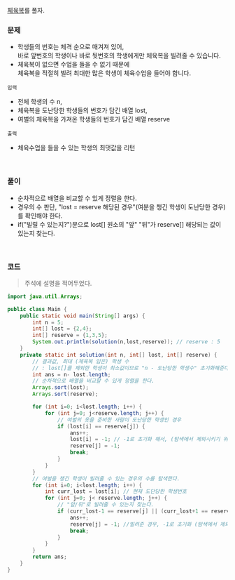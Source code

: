
[체육복](https://school.programmers.co.kr/learn/courses/30/lessons/42862)를 풀자. <br>
### 문제
+ 학생들의 번호는 체격 순으로 매겨져 있어, <br> 바로 앞번호의 학생이나 바로 뒷번호의 학생에게만 체육복을 빌려줄 수 있습니다. 
+ 체육복이 없으면 수업을 들을 수 없기 때문에  <br> 체육복을 적절히 빌려 최대한 많은 학생이 체육수업을 들어야 합니다.

`입력` <br> 
+ 전체 학생의 수 n, 
+ 체육복을 도난당한 학생들의 번호가 담긴 배열 lost, 
+ 여벌의 체육복을 가져온 학생들의 번호가 담긴 배열 reserve

`출력` <br>
+ 체육수업을 들을 수 있는 학생의 최댓값을 리턴

<br>

### 풀이
+ 순차적으로 배열을 비교할 수 있게 정렬을 한다.
+ 경우의 수 판단, "lost = reserve 해당된 경우"(여분을 챙긴 학생이 도난당한 경우)를 확인해야 한다.
+ if("빌릴 수 있는지?")문으로 lost[] 원소의 "앞" "뒤"가 reserve[] 해당되는 값이 있는지 찾는다.

<br>

### 코드
> 주석에 설명을 적어두었다.

```java
import java.util.Arrays;

public class Main {
    public static void main(String[] args) {
        int n = 5;
        int[] lost = {2,4};
        int[] reserve = {1,3,5};
        System.out.println(solution(n,lost,reserve)); // reserve : 5
    }
    private static int solution(int n, int[] lost, int[] reserve) {
        // 결과값, 최대 (체육복 입은) 학생 수
        // : lost[]를 제외한 학생이 최소값이므로 "n - 도난당한 학생수" 초기화해준다
        int ans = n- lost.length;
        // 순차적으로 배열을 비교할 수 있게 정렬을 한다.
        Arrays.sort(lost);
        Arrays.sort(reserve);

        for (int i=0; i<lost.length; i++) {
            for (int j=0; j<reserve.length; j++) {
                // 여벌의 옷을 준비한 사람이 도난당한 학생인 경우
                if (lost[i] == reserve[j]) {
                    ans++;
                    lost[i] = -1; // -1로 초기화 해서, (탐색에서 제외시키기 위해)
                    reserve[j] = -1;
                    break;
                }
            }
        }
        // 여벌을 챙긴 학생이 빌려줄 수 있는 경우의 수를 탐색한다.
        for (int i=0; i<lost.length; i++) {
            int curr_lost = lost[i]; // 현재 도단당한 학생번호
            for (int j=0; j< reserve.length; j++) {
                // "앞/뒤"로 빌려줄 수 있는지 찾는다.
                if (curr_lost-1 == reserve[j] || (curr_lost+1 == reserve[j])) {
                    ans++;
                    reserve[j] = -1; //빌려준 경우, -1로 초기화 (탐색에서 제외시키기 위해)
                    break;
                }
            }
        }
        return ans;
    }
}
```
